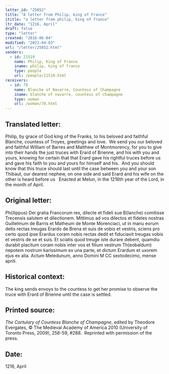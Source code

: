 ```yaml
---
letter_id: "25852"
title: "A letter from Philip, king of France"
ititle: "a letter from philip, king of france"
ltr_date: "1216, April"
draft: false
type: "letter"
created: "2016-06-04"
modified: "2021-04-03"
url: "/letter/25852.html"
senders:
  - id: 21519
    name: Philip, King of France
    iname: philip, king of france
    type: people
    url: /people/21519.html
receivers:
  - id: 78
    name: Blanche of Navarre, Countess of Champagne
    iname: blanche of navarre, countess of champagne
    type: woman
    url: /woman/78.html
---
```

<h2> Translated letter:</h2><p>Philip, by grace of God king of the Franks, to his beloved and faithful Blanche, countess of Troyes, greetings and love.&nbsp; We send you our beloved and faithful William of Barres and Matthew of Montmorency, for you to give into their hands the just truces with Erard of Brienne, and his with you and yours, knowing for certain that that Erard gave his rightful truces before us and gave his faith to you and yours for himself and his.&nbsp; And you should know that this truce should last until the case between you and your son Thibaut, our dearest nephew, on one side and said Erard and his wife on the other is heard before us&nbsp;&nbsp; Enacted at Melun, in the 1216th year of the Lord, in the month of April.</p><h2 class="mt-4"> Original letter:</h2><p class="Bodytext41">Ph(ilippus) Dei gratia Francorum rex, dilecte et fideli sue B(lanche) comitisse Trecensis salutem et dilectionem. Mittimus ad vos dilectos et fideles nostras Guillelmum de Barris et Matheum de Monte Morenciaci, ut in manu eorum detis rectas treugas Erardo de Brena et suis de vobis et vestris, sciens pro certo quod ipse Erardus coram nobis rectas dedit et fiduciavit treugas vobis et vestris de se et suis. Et sciatis quod treuge iste durare debent, quamdiu durabit placitum coram nobis inter vos et filium vestrum Th(eobaldum) nepotem nostrum karissimum ex una parte, et dictum Erardum et uxorem ejus ex alia. Actum Meledunum, anno Domini M CC sextodecimo, mense aprili.</p><h2 class="mt-4"> Historical context:</h2><p>The king sends envoys to the countess to get her promise to observe the truce with Erard of Brienne until the case is settled.</p><h2 class="mt-4"> Printed source:</h2><p><i>The Cartulary of Countess Blanche of Champagne</i>, edited by Theodore Evergates, © The Medieval Academy of America 2010 (University of Toronto Press, 2009), 258-59, #288.&nbsp; Reprinted with permission of the press.</p><h2 class="mt-4"> Date:</h2>1216, April